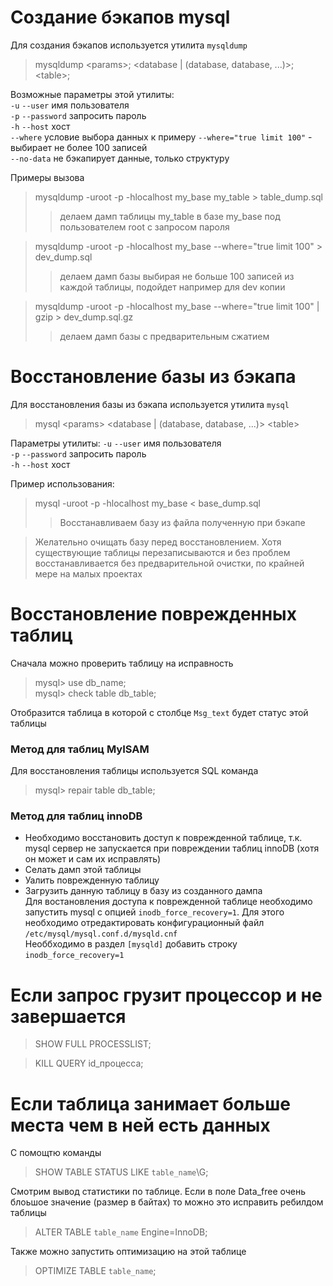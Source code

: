 Создание бэкапов mysql  
=======
Для создания бэкапов используется утилита `mysqldump`  

>mysqldump \<params\>; \<database | (database, database, ...)\>; \<table\>;
  
Возможные параметры этой утилиты:  
`-u` `--user` имя пользователя  
`-p` `--password` запросить пароль  
`-h` `--host` хост  
`--where` условие выбора данных к примеру `--where="true limit 100"` - выбирает не более 100 записей  
`--no-data` не бэкапирует данные, только структуру  

Примеры вызова
>mysqldump -uroot -p -hlocalhost my_base my_table > table_dump.sql  
>>делаем дамп таблицы my_table в базе my_base под пользователем root с запросом пароля  

>mysqldump -uroot -p -hlocalhost my_base --where="true limit 100" > dev_dump.sql  
>>делаем дамп базы выбирая не больше 100 записей из каждой таблицы, подойдет например для dev копии  

>mysqldump -uroot -p -hlocalhost my_base --where="true limit 100" | gzip > dev_dump.sql.gz  
>>делаем дамп базы с предварительным сжатием  

Восстановление базы из бэкапа  
=======

Для восстановления базы из бэкапа используется утилита `mysql`  

>mysql \<params\> \<database | (database, database, ...)\> \<table\>  

Параметры утилиты:
`-u` `--user` имя пользователя  
`-p` `--password` запросить пароль  
`-h` `--host` хост  

Пример использования:

>mysql -uroot -p -hlocalhost my_base \< base_dump.sql
>>Восстанавливаем базу из файла полученную при бэкапе

>Желательно очищать базу перед восстановлением. Хотя существующие таблицы перезаписываются и без проблем восстанавливается без предварительной очистки, по крайней мере на малых проектах

Восстановление поврежденных таблиц
=======
Сначала можно проверить таблицу на исправность
>mysql\> use db_name;  
>mysql\> check table db_table;  

Отобразится таблица в которой с столбце `Msg_text` будет статус этой таблицы  

### Метод для таблиц MyISAM

Для восстановления таблицы используется SQL команда  
>mysql\> repair table db_table;  

### Метод для таблиц innoDB

* Необходимо восстановить доступ к поврежденной таблице, т.к. mysql сервер не запускается при повреждении таблиц innoDB (хотя он может и сам их исправлять)  
* Селать дамп этой таблицы  
* Уалить поврежденную таблицу  
* Загрузить данную таблицу в базу из созданного дампа  
Для востановления доступа к поврежденной таблице необходимо запустить mysql с опцией `inodb_force_recovery=1`. Для этого необходимо отредактировать конфигурационный файл `/etc/mysql/mysql.conf.d/mysqld.cnf`  
Необбходимо в раздел `[mysqld]` добавить строку `inodb_force_recovery=1`

Если запрос грузит процессор и не завершается
==

>SHOW FULL PROCESSLIST;

>KILL QUERY id_процесса;

Если таблица занимает больше места чем в ней есть данных
==

С помощтю команды

>SHOW TABLE STATUS LIKE `table_name`\G;

Смотрим вывод статистики по таблице. Если в поле Data_free очень блоьшое значение (размер в байтах) то можно это исправить ребилдом таблицы

>ALTER TABLE `table_name` Engine=InnoDB;

Также можно запустить оптимизацию на этой таблице

>OPTIMIZE TABLE `table_name`;
